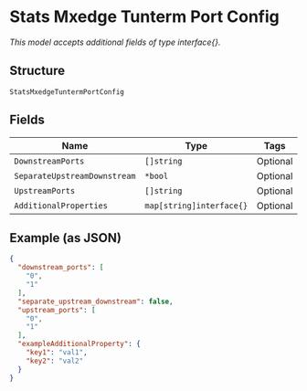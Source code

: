 
# Stats Mxedge Tunterm Port Config

*This model accepts additional fields of type interface{}.*

## Structure

`StatsMxedgeTuntermPortConfig`

## Fields

| Name | Type | Tags | Description |
|  --- | --- | --- | --- |
| `DownstreamPorts` | `[]string` | Optional | - |
| `SeparateUpstreamDownstream` | `*bool` | Optional | - |
| `UpstreamPorts` | `[]string` | Optional | - |
| `AdditionalProperties` | `map[string]interface{}` | Optional | - |

## Example (as JSON)

```json
{
  "downstream_ports": [
    "0",
    "1"
  ],
  "separate_upstream_downstream": false,
  "upstream_ports": [
    "0",
    "1"
  ],
  "exampleAdditionalProperty": {
    "key1": "val1",
    "key2": "val2"
  }
}
```

